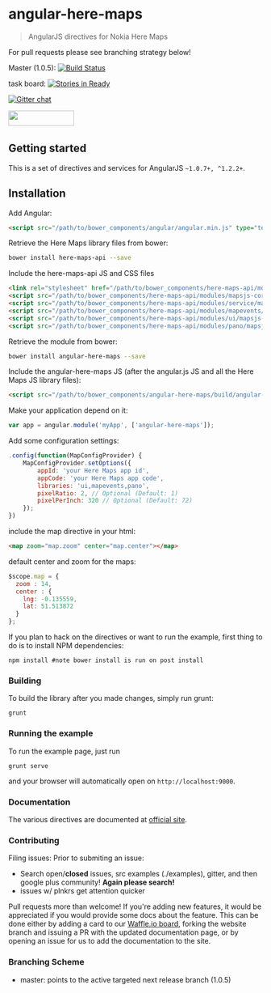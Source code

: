 # angular-here-maps

> AngularJS directives for Nokia Here Maps

For pull requests please see branching strategy below! 

Master (1.0.5): [![Build Status](https://travis-ci.org/lukemarsh/angular-here-maps.svg?branch=master)](https://travis-ci.org/lukemarsh/angular-here-maps)

task board: [![Stories in Ready](https://badge.waffle.io/lukeamarsh/angular-here-maps.png?label=ready&title=Ready)](https://waffle.io/lukemarsh/angular-here-maps)

[![Gitter chat](https://badges.gitter.im/lukemarsh/angular-here-maps.svg)](https://gitter.im/lukemarsh/angular-here-maps)

<img src="http://benschwarz.github.io/bower-badges/badge@2x.png?pkgname=angular-here-maps" width="130" height="30">&nbsp;

## Getting started
This is a set of directives and services for AngularJS `~1.0.7+, ^1.2.2+`.

## Installation
Add Angular:

```html
<script src="/path/to/bower_components/angular/angular.min.js" type="text/javascript"></script>
```

Retrieve the Here Maps library files from bower:

```sh
bower install here-maps-api --save
```

Include the here-maps-api JS and CSS files

```html
<link rel="stylesheet" href="/path/to/bower_components/here-maps-api/modules/ui/mapsjs-ui.css" />
<script src="/path/to/bower_components/here-maps-api/modules/mapsjs-core.js"></script>
<script src="/path/to/bower_components/here-maps-api/modules/service/mapsjs-service.js"></script>
<script src="/path/to/bower_components/here-maps-api/modules/mapevents/mapsjs-mapevents.js"></script>
<script src="/path/to/bower_components/here-maps-api/modules/ui/mapsjs-ui.js"></script>
<script src="/path/to/bower_components/here-maps-api/modules/pano/mapsjs-pano.js"></script>
```


Retrieve the module from bower:

```sh
bower install angular-here-maps --save
```

Include the angular-here-maps JS (after the angular.js JS and all the Here Maps JS library files):

```html
<script src="/path/to/bower_components/angular-here-maps/build/angular-here-maps.min.js" type="text/javascript"></script>
```

Make your application depend on it:
```js
var app = angular.module('myApp', ['angular-here-maps']);
```

Add some configuration settings:
```js
.config(function(MapConfigProvider) {
    MapConfigProvider.setOptions({
        appId: 'your Here Maps app id',
        appCode: 'your Here Maps app code',
        libraries: 'ui,mapevents,pano',
        pixelRatio: 2, // Optional (Default: 1)
        pixelPerInch: 320 // Optional (Default: 72)
    });
})
```

include the map directive in your html:
```html
<map zoom="map.zoom" center="map.center"></map>
```

default center and zoom for the maps:
```js
$scope.map = {
  zoom : 14,
  center : { 
    lng: -0.135559,
    lat: 51.513872
  }
};
```

If you plan to hack on the directives or want to run the example, first thing to do is to install NPM dependencies:

```shell
npm install #note bower install is run on post install 
```

### Building
To build the library after you made changes, simply run grunt:

```shell
grunt
```

### Running the example
To run the example page, just run

```shell
grunt serve
```

and your browser will automatically open on `http://localhost:9000`.

### Documentation
The various directives are documented at [official site](http://angular-google-maps.org).

### Contributing

Filing issues: 
 Prior to submiting an issue:
- Search open/**closed** issues, src examples (./examples), gitter, and then google plus community! **Again please search!**
- issues w/ plnkrs get attention quicker

Pull requests more than welcome! If you're adding new features, it would be appreciated if you would provide some docs about the feature. 
This can be done either by adding a card to our [Waffle.io board](https://waffle.io/lukemarsh/angular-here-maps), forking the website 
branch and issuing a PR with the updated documentation page, or by opening an issue for us to add the documentation to the site.

### Branching Scheme

- master: points to the active targeted next release branch (1.0.5)
